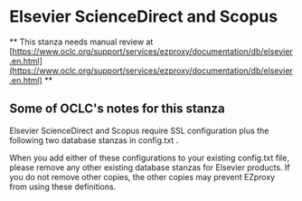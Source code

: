 # Elsevier ScienceDirect and Scopus
** This stanza needs manual review at [https://www.oclc.org/support/services/ezproxy/documentation/db/elsevier.en.html](https://www.oclc.org/support/services/ezproxy/documentation/db/elsevier.en.html) **

## Some of OCLC's notes for this stanza

Elsevier ScienceDirect and Scopus require SSL configuration plus the following two database stanzas in config.txt .

When you add either of these configurations to your existing config.txt  file, please remove any other existing database stanzas for Elsevier products. If you do not remove other copies, the other copies may prevent EZproxy from using these definitions.
